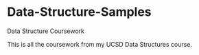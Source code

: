 # Data-Structure-Samples
Data Structure Coursework

This is all the coursework from my UCSD Data Structures course.
